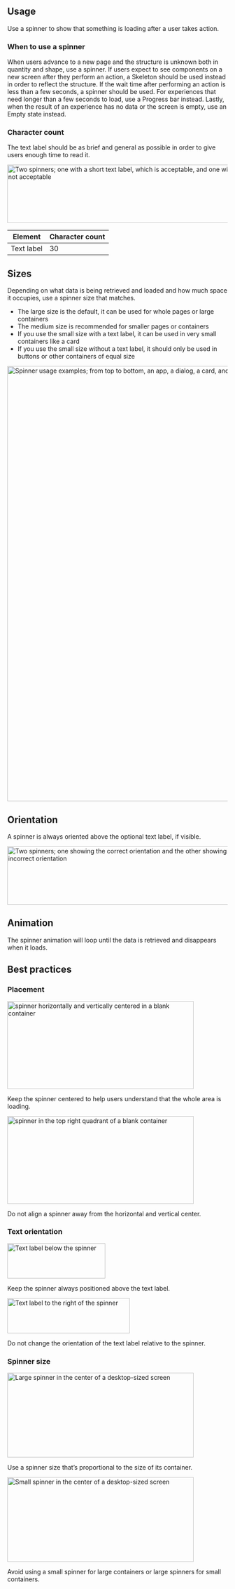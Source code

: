 ## Usage

Use a spinner to show that something is loading after a user takes action.

### When to use a spinner

When users advance to a new page and the structure is unknown both in quantity 
and shape, use a spinner. If users expect to see components on a new screen 
after they perform an action, a Skeleton should be used instead in order to 
reflect the structure. If the wait time after performing an action is less than 
a few seconds, a spinner should be used. For experiences that need longer than a 
few seconds to load, use a Progress bar instead. Lastly, when the result of an 
experience has no data or the screen is empty, use an Empty state instead.

### Character count

The text label should be as brief and general as possible in order to give users 
enough time to read it.

<uxdot-example width-adjustment="721px">
  <img src="../spinner-text-label.png"
        alt="Two spinners; one with a short text label, which is acceptable, and one with a very long text label which is not acceptable"
        width="721"
        height="133">
</uxdot-example>

<rh-table>
  <table>
    <thead>
      <tr>
        <th scope="col" data-label="Element">Element</th>
        <th scope="col" data-label="Character count">Character count</th>
      </tr>
    </thead>
    <tbody>
      <tr>
        <td data-label="Element">Text label</td>
        <td data-label="Character count">30</td>
      </tr>
    </tbody>
  </table>
</rh-table>


## Sizes

Depending on what data is being retrieved and loaded and how much space it 
occupies, use a spinner size that matches.

- The large size is the default, it can be used for whole pages or large containers
- The medium size is recommended for smaller pages or containers
- If you use the small size with a text label, it can be used in very small containers like a card
- If you use the small size without a text label, it should only be used in buttons or other containers of equal size

<uxdot-example width-adjustment="992px" variant="full" alignment="left" no-border>
  <img src="../spinner-examples.png"
        alt="Spinner usage examples; from top to bottom, an app, a dialog, a card, and a 
button showing spinners of various sizes with and without text labels"
        width="992"
        height="992">
</uxdot-example>


## Orientation

A spinner is always oriented above the optional text label, if visible.

<uxdot-example width-adjustment="583px">
  <img src="../spinner-orientation.png"
        alt="Two spinners; one showing the correct orientation and the other showing an incorrect orientation"
        width="583"
        height="133">
</uxdot-example>


## Animation

The spinner animation will loop until the data is retrieved and disappears when 
it loads.

## Best practices

### Placement

<div class="grid sm-two-columns">
  <uxdot-best-practice variant="do">
    <uxdot-example width-adjustment="426px" slot="image">
      <img src="../spinner-best-practices-placement-do.svg"
            alt="spinner horizontally and vertically centered in a blank container"
            width="426"
            height="200">
    </uxdot-example>
    <p>Keep the spinner centered to help users understand that the whole area is loading.</p>
  </uxdot-best-practice>

  <uxdot-best-practice variant="dont">
    <uxdot-example width-adjustment="426px" slot="image">
      <img src="../spinner-best-practices-placement-dont.svg"
            alt="spinner in the top right quadrant of a blank container"
            width="426"
            height="200">
    </uxdot-example>
    <p>Do not align a spinner away from the horizontal and vertical center.</p>
  </uxdot-best-practice>
</div>

### Text orientation

<div class="grid sm-two-columns">
  <uxdot-best-practice variant="do">
    <uxdot-example width-adjustment="224px" slot="image">
      <img src="../spinner-best-practices-text-orientation-do.svg"
            alt="Text label below the spinner"
            width="224"
            height="80">
    </uxdot-example>
    <p>Keep the spinner always positioned above the text label.</p>
  </uxdot-best-practice>

  <uxdot-best-practice variant="dont">
    <uxdot-example width-adjustment="280px" slot="image">
      <img src="../spinner-best-practices-text-orientation-dont.svg"
            alt="Text label to the right of the spinner"
            width="280"
            height="80">
    </uxdot-example>
    <p>Do not change the orientation of the text label relative to the spinner.</p>
  </uxdot-best-practice>
</div>

### Spinner size

<div class="grid sm-two-columns">
  <uxdot-best-practice variant="do">
    <uxdot-example width-adjustment="426px" slot="image">
      <img src="../spinner-best-practices-spinner-size-do.svg"
            alt="Large spinner in the center of a desktop-sized screen"
            width="426"
            height="193">
    </uxdot-example>
    <p>Use a spinner size that’s proportional to the size of its container.</p>
  </uxdot-best-practice>

  <uxdot-best-practice variant="dont">
    <uxdot-example width-adjustment="426px" slot="image">
      <img src="../spinner-best-practices-spinner-size-dont.svg"
            alt="Small spinner in the center of a desktop-sized screen"
            width="426"
            height="193">
    </uxdot-example>
    <p>Avoid using a small spinner for large containers or large spinners for small containers.</p>
  </uxdot-best-practice>
</div>